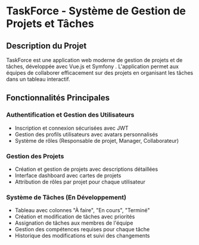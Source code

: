 # TaskForce - Système de Gestion de Projets et Tâches

## Description du Projet

TaskForce est une application web moderne de gestion de projets et de tâches, développée avec Vue.js et Symfony . L'application permet aux équipes de collaborer efficacement sur des projets en organisant les tâches dans un tableau interactif.

## Fonctionnalités Principales

### Authentification et Gestion des Utilisateurs
- Inscription et connexion sécurisées avec JWT
- Gestion des profils utilisateurs avec avatars personnalisés
- Système de rôles (Responsable de projet, Manager, Collaborateur)

### Gestion des Projets
- Création et gestion de projets avec descriptions détaillées
- Interface dashboard avec cartes de projets
- Attribution de rôles par projet pour chaque utilisateur

### Système de Tâches (En Développement)
- Tableau avec colonnes "À faire", "En cours", "Terminé"
- Création et modification de tâches avec priorités
- Assignation de tâches aux membres de l'équipe
- Gestion des compétences requises pour chaque tâche
- Historique des modifications et suivi des changements
